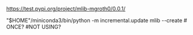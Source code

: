 https://test.pypi.org/project/mlib-mgroth0/0.0.1/

"$HOME"/miniconda3/bin/python -m incremental.update mlib --create # ONCE? #NOT USING?